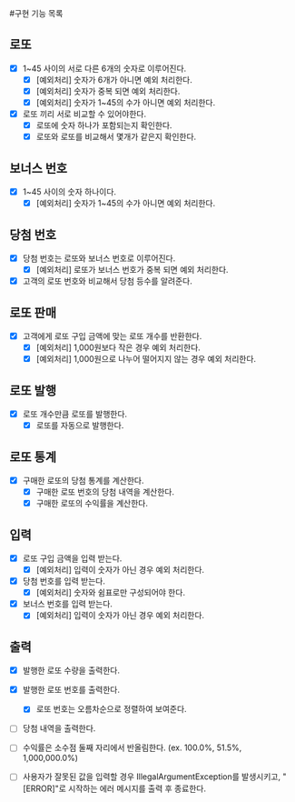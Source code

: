 #구현 기능 목록
## 로또
- [x] 1~45 사이의 서로 다른 6개의 숫자로 이루어진다.
  - [x] [예외처리] 숫자가 6개가 아니면 예외 처리한다.
  - [x] [예외처리] 숫자가 중복 되면 예외 처리한다.
  - [x] [예외처리] 숫자가 1~45의 수가 아니면 예외 처리한다.
- [x] 로또 끼리 서로 비교할 수 있어야한다.
  - [x] 로또에 숫자 하나가 포함되는지 확인한다.
  - [x] 로또와 로또를 비교해서 몇개가 같은지 확인한다.

## 보너스 번호
- [x] 1~45 사이의 숫자 하나이다.
  - [x] [예외처리] 숫자가 1~45의 수가 아니면 예외 처리한다.

## 당첨 번호
- [x] 당첨 번호는 로또와 보너스 번호로 이루어진다.
  - [x] [예외처리] 로또가 보너스 번호가 중복 되면 예외 처리한다.
- [x] 고객의 로또 번호와 비교해서 당첨 등수를 알려준다.

## 로또 판매
- [x] 고객에게 로또 구입 금액에 맞는 로또 개수를 반환한다.
  - [x] [예외처리] 1,000원보다 작은 경우 예외 처리한다.
  - [x] [예외처리] 1,000원으로 나누어 떨어지지 않는 경우 예외 처리한다.

## 로또 발행 
- [x] 로또 개수만큼 로또를 발행한다.
  - [x] 로또를 자동으로 발행한다.

## 로또 통계
- [x] 구매한 로또의 당첨 통계를 계산한다. 
  - [x] 구매한 로또 번호의 당첨 내역을 계산한다.
  - [x] 구매한 로또의 수익률을 계산한다. 

## 입력
- [x] 로또 구입 금액을 입력 받는다. 
  - [x] [예외처리] 입력이 숫자가 아닌 경우 예외 처리한다.
- [x] 당첨 번호를 입력 받는다.
  - [x] [예외처리] 숫자와 쉼표로만 구성되어야 한다.
- [x] 보너스 번호를 입력 받는다.
  - [x] [예외처리] 입력이 숫자가 아닌 경우 예외 처리한다.

## 출력 
- [x] 발행한 로또 수량을 출력한다.
- [x] 발행한 로또 번호를 출력한다. 
  - [x] 로또 번호는 오름차순으로 정렬하여 보여준다.
- [ ] 당첨 내역을 출력한다.
- [ ] 수익률은 소수점 둘째 자리에서 반올림한다. (ex. 100.0%, 51.5%, 1,000,000.0%)
- [ ] 사용자가 잘못된 값을 입력할 경우 IllegalArgumentException를 발생시키고, "[ERROR]"로 시작하는 에러 메시지를 출력 후 종료한다.

